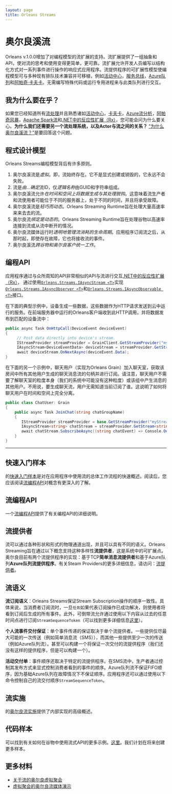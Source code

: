 ```yaml
---
layout: page
title: Orleans Streams
---
```


# 奥尔良溪流

Orleans v.1.0.0增加了对编程模型的流扩展的支持。流扩展提供了一组抽象和API，使对流的思考和使用变得更简单，更可靠。流扩展允许开发人员编写以结构化方式对一系列事件进行操作的响应式应用程序。流提供程序的可扩展性模型使编程模型可与多种现有排队技术兼容并可移植，例如[活动中心](http://azure.microsoft.com/en-us/services/event-hubs/)，[服务总线](http://azure.microsoft.com/en-us/services/service-bus/)，[Azure队列](http://azure.microsoft.com/en-us/documentation/articles/storage-dotnet-how-to-use-queues/)和[阿帕奇·卡夫卡](http://kafka.apache.org/)。无需编写特殊代码或运行专用进程来与此类队列进行交互。

## 我为什么要在乎？

如果您已经知道所有[流处理](https://confluentinc.wordpress.com/2015/01/29/making-sense-of-stream-processing/)并且熟悉诸如[活动中心](http://azure.microsoft.com/en-us/services/event-hubs/)，[卡夫卡](http://kafka.apache.org/)，[Azure流分析](http://azure.microsoft.com/en-us/services/stream-analytics/)，[阿帕奇风暴](https://storm.apache.org/)，[Apache Spark流](https://spark.apache.org/streaming/)和[.NET中的反应性扩展（Rx）](https://msdn.microsoft.com/en-us/data/gg577609.aspx)，您可能会问为什么要关心。**为什么我们还需要另一个流处理系统，以及Actor与流之间的关系？** [“为什么奥尔良溪流？”](streams_why.md)是要回答这个问题。

## 程式设计模型

Orleans Streams编程模型背后有许多原则。

1.  奥尔良溪流是*虚拟*。即，流始终存在。它不是显式创建或销毁的，它永远不会失败。
2.  流是*由...确定*流ID，仅*逻辑名称*由GUID和字符串组成。
3.  奥尔良溪流允许*在时间和空间上将数据生成与其处理脱钩*。这意味着流生产者和流使用者可能位于不同的服务器上，处于不同的时间，并且将承受故障。
4.  奥尔良溪流是*轻巧而动态*。Orleans Streaming Runtime旨在处理大量高速率来来去去的流。
5.  奥尔良流*绑定是动态的*。Orleans Streaming Runtime旨在处理谷物以高速率连接到流或从流中断开的情况。
6.  奥尔良流媒体运行时*透明地管理流消耗的生命周期*。应用程序订阅流之后，从那时起，即使存在故障，它也将接收流的事件。
7.  奥尔良溪流*跨谷物和奥尔良客户统一工作*。

## 编程API

应用程序通过与众所周知的API非常相似的API与流进行交互[.NET中的反应性扩展（Rx）](https://msdn.microsoft.com/en-us/data/gg577609.aspx)， 通过使用[`Orleans.Streams.IAsyncStream <T>`](https://github.com/dotnet/orleans/blob/master/src/Orleans/Streams/Core/IAsyncStream.cs)实现\
[`Orleans.Streams.IAsyncObserver <T>`](https://github.com/dotnet/orleans/blob/master/src/Orleans/Streams/Core/IAsyncObserver.cs)和[`Orleans.Streams.IAsyncObservable <T>`](https://github.com/dotnet/orleans/blob/master/src/Orleans/Streams/Core/IAsyncObservable.cs)接口。

在下面的典型示例中，设备生成一些数据，这些数据作为HTTP请求发送到云中运行的服务。在前端服务器中运行的Orleans客户端收到此HTTP调用，并将数据发布到匹配的设备流中：

```csharp
public async Task OnHttpCall(DeviceEvent deviceEvent)
{
     // Post data directly into device's stream.
     IStreamProvider streamProvider = GrainClient.GetStreamProvider("myStreamProvider");
     IAsyncStream<DeviceEventData> deviceStream = streamProvider.GetStream<DeviceEventData>(deviceEvent.DeviceId);
     await deviceStream.OnNextAsync(deviceEvent.Data);
}
```

在下面的另一个示例中，聊天用户（实现为Orleans Grain）加入聊天室，获取该房间中所有其他用户生成的聊天消息流的句柄并进行订阅。请注意，聊天用户不需要了解聊天室的粒度本身（我们的系统中可能没有这种粒度）或该组中产生消息的其他用户。不用说，要生成聊天流，用户无需知道当前订阅了谁。这说明了如何将聊天用户在时间和空间上完全分离。

```csharp
public class ChatUser: Grain
{
    public async Task JoinChat(string chatGroupName)
    {
       IStreamProvider streamProvider = base.GetStreamProvider("myStreamProvider");
       IAsyncStream<string> chatStream = streamProvider.GetStream<string>(chatGroupName);
       await chatStream.SubscribeAsync((string chatEvent) => Console.Out.Write(chatEvent));
    }
}
```

* * *

## 快速入门样本

的[快速入门样本](streams_quick_start.md)是对在应用程序中使用流的总体工作流程的快速概述。阅读后，您应该阅读[流编程API](streams_programming_APIs.md)对概念有更深入的了解。

## 流编程API

一个[流编程API](streams_programming_APIs.md)提供了有关编程API的详细说明。

## 流提供者

流可以通过各种形状和形式的物理通道出现，并且可以具有不同的语义。Orleans Streaming旨在通过以下概念支持这种多样性**流提供者**，这是系统中的可扩展点。奥尔良目前有两个流提供程序的实现：基于TCP**简单消息流提供者**和基于Azure队列**Azure队列流提供程序**。有关Steam Providers的更多详细信息，请访问：[流提供者](stream_providers.md)。

## 流语义

**流订阅语义**：Orleans Streams保证Stream Subscription操作的顺序一致性。具体来说，当消费者订阅流时，一旦`任务`如果代表订阅操作已成功解决，则使用者将看到订阅后生成的所有事件。此外，可倒带流允许通过使用以下内容从过去的任意时间点进行订阅`StreamSequenceToken`（可以找到更多详细信息[这里](stream_providers.md)）。

**个人流事件交付保证**：单个事件传递的保证取决于单个流提供者。一些提供仅尽最大可能的一次传送（例如简单消息流（SMS）），而其他一些提供至少一次的传送（例如Azure队列流）。甚至可以构建一个将保证一次交付的流提供程序（我们还没有这样的提供程序，但是可以构建一个）。

**活动交付单**：事件顺序还取决于特定的流提供程序。在SMS流中，生产者通过控制其发布方式来显式控制消费者看到的事件的顺序。Azure队列流不保证FIFO顺序，因为基础Azure队列在故障情况下不保证顺序。应用程序还可以通过使用以下命令控制自己的流交付顺序`StreamSequenceToken`。

## 流实施

的[奥尔良流实施](../implementation/streams_implementation.md)提供了内部实现的高级概述。

## 代码样本

可以找到有关如何在谷物中使用流式API的更多示例。[这里](https://github.com/dotnet/orleans/blob/master/test/Grains/TestGrains/SampleStreamingGrain.cs)。我们计划在将来创建更多样本。

## 更多材料

-   [关于流的奥尔良虚拟聚会](https://www.youtube.com/watch?v=eSepBlfY554)
-   [虚拟聚会的奥尔良流媒体演示](http://dotnet.github.io/orleans/Presentations/Orleans%20Streaming%20-%20Virtual%20meetup%20-%205-22-2015.pptx)
